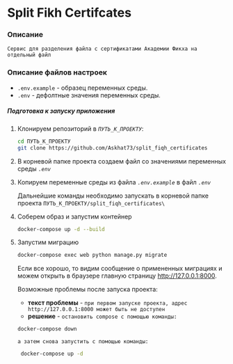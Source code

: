 # Split Fikh Certifcates

### Описание 
```
Сервис для разделения файла с сертификатами Академии Фикха на отдельный файл
```

### Описание файлов настроек
* `.env.example` - образец переменных среды.
* `.env` - дефолтные значения переменных среды.

##### Подготовка к запуску приложения



1. Клонируем репозиторий в *`ПУТЬ_К_ПРОЕКТУ`*:
    ```bash
    cd ПУТЬ_К_ПРОЕКТУ
    git clone https://github.com/Askhat73/split_fiqh_certificates
    ```
1. В корневой папке проекта создаем файл со значениями переменных среды *`.env`*

1. Копируем переменные среды из файла  *`.env.example`* в файл  *`.env`*

    Дальнейшие команды необходимо запускать в корневой папке проекта  `ПУТЬ_К_ПРОЕКТУ/split_fiqh_certificates\`
1. Соберем образ и запустим контейнер
    ```bash
    docker-compose up -d --build
    ```
1. Запустим миграцию
    ```bash
    docker-compose exec web python manage.py migrate
    ```
    Если все хорошо, то видим сообщение о примененных миграциях и можем открыть в браузере главную страницу
    http://127.0.0.1:8000.

    Возможные проблемы после запуска проекта:
    * **текст проблемы** - `при первом запуске проекта, адрес http://127.0.0.1:8000 может быть не доступен`
    * **решение** - `остановить compose с помощью команды:`
    ```bash
    docker-compose down
    ```     
   `а затем снова запустить с помощью команды:`
   ```bash
    docker-compose up -d
    ```     
    